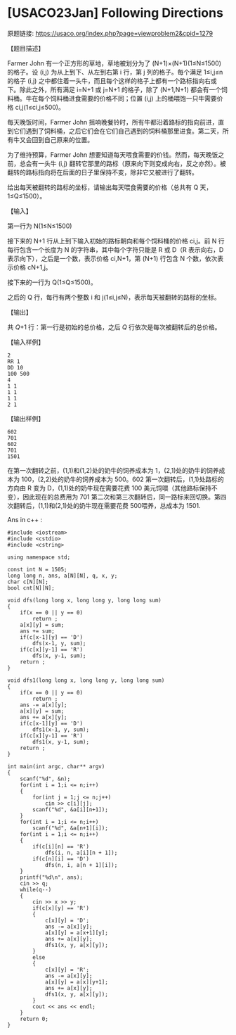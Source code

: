 # [USACO23Jan] Following Directions

原题链接: https://usaco.org/index.php?page=viewproblem2&cpid=1279

【题目描述】

Farmer John 有一个正方形的草地，草地被划分为了 (N+1)×(N+1)(1≤N≤1500) 的格子。设 (i,j) 为从上到下、从左到右第 i 行，第 j 列的格子。每个满足 1≤i,j≤n 的格子 (i,j) 之中都住着一头牛，而且每个这样的格子上都有一个路标指向右或下。除此之外，所有满足 i=N+1 或 j=N+1 的格子，除了 (N+1,N+1) 都会有一个饲料桶。牛在每个饲料桶进食需要的价格不同；位置 (i,j) 上的桶喂饱一只牛需要价格 ci,j(1≤ci,j≤500)。

每天晚饭时间，Farmer John 摇响晚餐铃时，所有牛都沿着路标的指向前进，直到它们遇到了饲料桶，之后它们会在它们自己遇到的饲料桶那里进食。第二天，所有牛又会回到自己原来的位置。

为了维持预算，Farmer John 想要知道每天喂食需要的价钱。然而，每天晚饭之前，总会有一头牛 (i,j) 翻转它那里的路标（原来向下则变成向右，反之亦然）。被翻转的路标指向将在后面的日子里保持不变，除非它又被进行了翻转。

给出每天被翻转的路标的坐标，请输出每天喂食需要的价格（总共有 Q 天，1≤Q≤1500）。

【输入】

第一行为 N(1≤N≤1500)

接下来的 N+1 行从上到下输入初始的路标朝向和每个饲料桶的价格 ci,j。前 N 行每行包含一个长度为 N 的字符串，其中每个字符只能是 R 或 D（R 表示向右，D 表示向下），之后是一个数，表示价格 ci,N+1，第 (N+1) 行包含 N 个数，依次表示价格 cN+1,j。

接下来的一行为 Q(1≤Q≤1500)。

之后的 Q 行，每行有两个整数 i 和 j(1≤i,j≤N)，表示每天被翻转的路标的坐标。


【输出】

共 *Q*+1 行：第一行是初始的总价格，之后 *Q* 行依次是每次被翻转后的总价格。

【输入样例】

```
2
RR 1
DD 10
100 500
4
1 1
1 1
1 1
2 1
```

【输出样例】

```
602
701
602
701
1501
```

在第一次翻转之前，(1,1)和(1,2)处的奶牛的饲养成本为 1，(2,1)处的奶牛的饲养成本为 100，(2,2)处的奶牛的饲养成本为 500。602 第一次翻转后，(1,1)处路标的方向由 R 变为 D，(1,1)处的奶牛现在需要花费 100 美元饲喂（其他路标保持不变），因此现在的总费用为 701 第二次和第三次翻转后，同一路标来回切换。第四次翻转后，(1,1)和(2,1)处的奶牛现在需要花费 500喂养，总成本为 1501.

Ans in c++ :
```
#include <iostream>
#include <cstdio>
#include <cstring>

using namespace std;

const int N = 1505;
long long n, ans, a[N][N], q, x, y;
char c[N][N];
bool cnt[N][N];

void dfs(long long x, long long y, long long sum)
{
	if(x == 0 || y == 0)
		return ;
	a[x][y] = sum;
	ans += sum;
	if(c[x-1][y] == 'D')
		dfs(x-1, y, sum);
	if(c[x][y-1] == 'R')
		dfs(x, y-1, sum);
	return ;
}

void dfs1(long long x, long long y, long long sum)
{
	if(x == 0 || y == 0)
		return ;
	ans -= a[x][y];
	a[x][y] = sum;
	ans += a[x][y];
	if(c[x-1][y] == 'D')
		dfs1(x-1, y, sum);
	if(c[x][y-1] == 'R')
		dfs1(x, y-1, sum);
	return ;
}

int main(int argc, char** argv)
{
	scanf("%d", &n);
	for(int i = 1;i <= n;i++)
	{
		for(int j = 1;j <= n;j++)
			cin >> c[i][j];
		scanf("%d", &a[i][n+1]);
	}
	for(int i = 1;i <= n;i++)
		scanf("%d", &a[n+1][i]);
	for(int i = 1;i <= n;i++)
	{
		if(c[i][n] == 'R')
			dfs(i, n, a[i][n + 1]);
		if(c[n][i] == 'D')
			dfs(n, i, a[n + 1][i]);
	}
	printf("%d\n", ans);
	cin >> q;
	while(q--)
	{
		cin >> x >> y;
		if(c[x][y] == 'R')
		{
			c[x][y] = 'D';
			ans -= a[x][y];
			a[x][y] = a[x+1][y];
			ans += a[x][y];
			dfs1(x, y, a[x][y]);
		}
		else
		{
			c[x][y] = 'R';
			ans -= a[x][y];
			a[x][y] = a[x][y+1];
			ans += a[x][y];
			dfs1(x, y, a[x][y]);
		}
		cout << ans << endl;
	}
	return 0;
}
```
